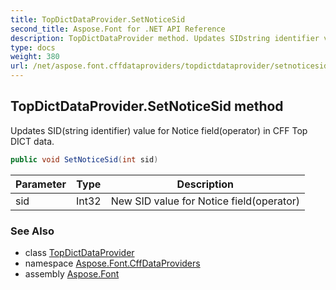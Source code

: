 ```yaml
---
title: TopDictDataProvider.SetNoticeSid
second_title: Aspose.Font for .NET API Reference
description: TopDictDataProvider method. Updates SIDstring identifier value for Notice fieldoperator in CFF Top DICT data
type: docs
weight: 380
url: /net/aspose.font.cffdataproviders/topdictdataprovider/setnoticesid/
---
```

## TopDictDataProvider.SetNoticeSid method

Updates SID(string identifier) value for Notice field(operator) in CFF Top DICT data.

```csharp
public void SetNoticeSid(int sid)
```

| Parameter | Type | Description |
| --- | --- | --- |
| sid | Int32 | New SID value for Notice field(operator) |

### See Also

* class [TopDictDataProvider](../)
* namespace [Aspose.Font.CffDataProviders](../../../aspose.font.cffdataproviders/)
* assembly [Aspose.Font](../../../)


